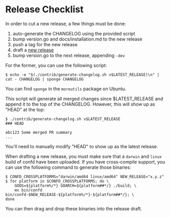 # Release Checklist

In order to cut a new release, a few things must be done:

1. auto-generate the CHANGELOG using the provided script
2. bump version.go and docs/installation.md to the new release
3. push a tag for the new release
4. draft a [new release](https://github.com/ForgeRock/confd/releases/new)
5. bump version.go to the next release, appending `-dev`

For the former, you can use the following script:

    $ echo -e "$(./contrib/generate-changelog.sh v$LATEST_RELEASE)\n" | cat - CHANGELOG | sponge CHANGELOG

You can find `sponge` in the `moreutils` package on Ubuntu.

This script will generate all merged changes since $LATEST_RELEASE and append it to the top of the CHANGELOG. However, this will show up as "HEAD" at the top:

    $ ./contrib/generate-changelog.sh v$LATEST_RELEASE
    ### HEAD

    abc123 Some merged PR summary
    ...

You'll need to manually modify "HEAD" to show up as the latest release.

When drafting a new release, you must make sure that a `darwin` and `linux` build of confd have
been uploaded. If you have cross-compile support, you can use the following command to generate
those binaries:

    $ CONFD_CROSSPLATFORMS="darwin/amd64 linux/amd64" NEW_RELEASE="x.y.z"
    $ for platform in $CONFD_CROSSPLATFORMS; do \
        GOOS=${platform%/*} GOARCH=${platform##*/} ./build; \
        mv bin/confd bin/confd-$NEW_RELEASE-${platform%/*}-${platform##*/}; \
    done

You can then drag and drop these binaries into the release draft.
